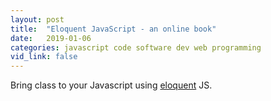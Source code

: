 ```yaml
---
layout: post
title:  "Eloquent JavaScript - an online book"
date:   2019-01-06
categories: javascript code software dev web programming
vid_link: false
---
```


Bring class to your Javascript using [eloquent] JS.

[eloquent]: //eloquentjavascript.net/